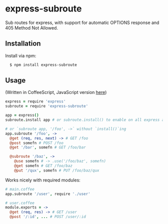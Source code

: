 # express-subroute

Sub routes for express, with support for automatic OPTIONS response and 405
Method Not Allowed.

## Installation

Install via npm:

```bash
  $ npm install express-subroute
```

## Usage
(Written in CoffeeScript, JavaScript version
[here](https://github.com/shesek/express-subroute/blob/master/USAGE.js))

```coffee
express = require 'express'
subroute = require 'express-subroute'

app = express()
subroute.install app # or subroute.install() to enable on all express apps

# or `subroute app, '/foo', ->` without `install()`ing
app.subroute '/foo', ->
  @get (req, res, next) -> # GET /foo
  @post somefn # POST /foo
  @get '/bar', somefn # GET /foo/bar

  @subroute '/baz', ->
    @use somefn # -> .use('/foo/baz', somefn)
    @get somefn # GET /foo/baz
    @put '/qux', somefn # PUT /foo/baz/qux
```

Works nicely with required modules:

```coffee
# main.coffee
app.subroute '/user', require './user'

# user.coffee
module.exports = ->
  @get (req, res) -> # GET /user
  @post '/:id', ... # POST /user/:id

```
